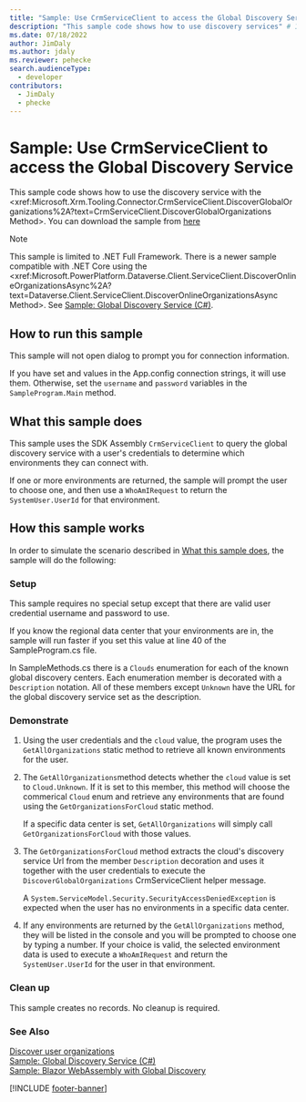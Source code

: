 ```yaml
---
title: "Sample: Use CrmServiceClient to access the Global Discovery Service (Microsoft Dataverse) | Microsoft Docs" # Intent and product brand in a unique string of 43-59 chars including spaces
description: "This sample code shows how to use discovery services" # 115-145 characters including spaces. This abstract displays in the search result.
ms.date: 07/18/2022
author: JimDaly
ms.author: jdaly
ms.reviewer: pehecke
search.audienceType:
  - developer
contributors:
  - JimDaly
  - phecke
---
```


# Sample: Use CrmServiceClient to access the Global Discovery Service

This sample code shows how to use the discovery service with the <xref:Microsoft.Xrm.Tooling.Connector.CrmServiceClient.DiscoverGlobalOrganizations%2A?text=CrmServiceClient.DiscoverGlobalOrganizations Method>. You can download the sample from [here](https://github.com/microsoft/PowerApps-Samples/tree/master/dataverse/orgsvc/C%23/DiscoveryService)

> [!NOTE]
> This sample is limited to .NET Full Framework.
> There is a newer sample compatible with .NET Core using the <xref:Microsoft.PowerPlatform.Dataverse.Client.ServiceClient.DiscoverOnlineOrganizationsAsync%2A?text=Dataverse.Client.ServiceClient.DiscoverOnlineOrganizationsAsync Method>. See [Sample: Global Discovery Service (C#)](sample-global-discovery-service-csharp.md).

## How to run this sample

This sample will not open dialog to prompt you for connection information.

If you have set and values in the App.config connection strings, it will use them. Otherwise, set the `username` and `password` variables in the `SampleProgram.Main` method.

## What this sample does

This sample uses the SDK Assembly `CrmServiceClient` to query the global discovery service with a user's credentials to determine which environments they can connect with.

If one or more environments are returned, the sample will prompt the user to choose one, and then use a `WhoAmIRequest` to return the `SystemUser.UserId` for that environment.

## How this sample works

In order to simulate the scenario described in [What this sample does](#what-this-sample-does), the sample will do the following:

### Setup

This sample requires no special setup except that there are valid user credential username and password to use.

If you know the regional data center that your environments are in, the sample will run faster if you set this value at line 40 of the SampleProgram.cs file.

In SampleMethods.cs there is a `Clouds` enumeration for each of the known global discovery centers. Each enumeration member is decorated with a `Description` notation. All of these members except `Unknown` have the URL for the global discovery service set as the description.

### Demonstrate

1. Using the user credentials and the `cloud` value, the program uses the `GetAllOrganizations` static method to retrieve all known environments for the user.
1. The `GetAllOrganizations`method detects whether the `cloud` value is set to `Cloud.Unknown`. If it is set to this member, this method will choose the commerical `Cloud` enum and retrieve any environments that are found using the `GetOrganizationsForCloud` static method.

   If a specific data center is set, `GetAllOrganizations` will simply call `GetOrganizationsForCloud` with those values.

1. The `GetOrganizationsForCloud` method extracts the cloud's discovery service Url from the member `Description` decoration and uses it together with the user credentials to execute the `DiscoverGlobalOrganizations` CrmServiceClient helper message.

   A `System.ServiceModel.Security.SecurityAccessDeniedException` is expected when the user has no environments in a specific data center.

1. If any environments are returned by the `GetAllOrganizations` method, they will be listed in the console and you will be prompted to choose one by typing a number. If your choice is valid, the selected environment data is used to execute a `WhoAmIRequest` and return the `SystemUser.UserId` for the user in that environment.

### Clean up

This sample creates no records. No cleanup is required.

### See Also

[Discover user organizations](discovery-service.md)<br />
[Sample: Global Discovery Service (C#)](sample-global-discovery-service-csharp.md)<br />
[Sample: Blazor WebAssembly with Global Discovery](sample-blazor-web-assembly-global-discovery.md)

[!INCLUDE [footer-banner](../../includes/footer-banner.md)]
